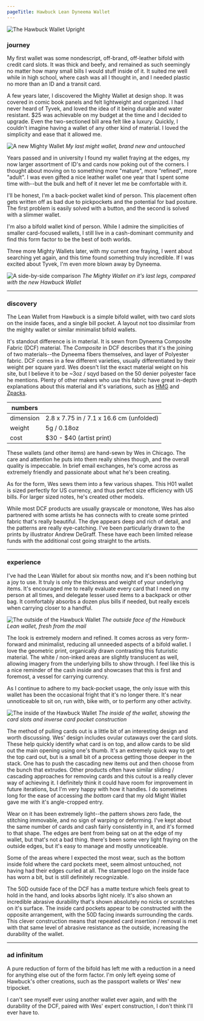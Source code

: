 ```yaml
---
pageTitle: Hawbuck Lean Dyneema Wallet
---
```


![The Hawbuck Wallet Upright](/assets/hawbuck-lean-wallet/upright.jpg)

### journey

My first wallet was some nondescript, off-brand, off-leather bifold with credit card slots. It was thick and beefy, and remained as such seemingly no matter how many small bills I would stuff inside of it. It suited me well while in high school, where cash was all I thought in, and I needed plastic no more than an ID and a transit card.

A few years later, I discovered the Mighty Wallet at design shop. It was covered in comic book panels and felt lightweight and organized. I had never heard of Tyvek, and loved the idea of it being durable and water resistant. $25 was achievable on my budget at the time and I decided to upgrade. Even the two-sectioned bill area felt like a luxury. Quickly, I couldn't imagine having a wallet of any other kind of material. I loved the simplicity and ease that it allowed me.

![A new Mighty Wallet](/assets/hawbuck-lean-wallet/mighty-wallet-new.jpg)
*My last might wallet, brand new and untouched*

Years passed and in university I found my wallet fraying at the edges, my now larger assortment of ID's and cards now poking out of the corners. I thought about moving on to something more "mature", more "refined", more "adult". I was even gifted a nice leather wallet one year that I spent some time with--but the bulk and heft of it never let me be comfortable with it.

I'll be honest, I'm a back-pocket wallet kind of person. This placement often gets written off as bad due to pickpockets and the potential for bad posture. The first problem is easily solved with a button, and the second is solved with a slimmer wallet.

I'm also a bifold wallet kind of person. While I admire the simplicities of smaller card-focused wallets, I still live in a cash-dominant community and find this form factor to be the best of both worlds.

Three more Mighty Wallets later, with my current one fraying, I went about searching yet again, and this time found something truly incredible. If I was excited about Tyvek, I'm even more blown away by Dyneema.

![A side-by-side comparison](/assets/hawbuck-lean-wallet/side-by-side-open.jpg)
*The Mighty Wallet on it's last legs, compared with the new Hawbuck Wallet*

***
### discovery

The Lean Wallet from Hawbuck is a simple bifold wallet, with two card slots on the inside faces, and a single bill pocket. A layout not too dissimilar from the mighty wallet or similar minimalist bifold wallets.

It's standout difference is in material. It is sewn from Dyneema Composite Fabric (DCF) material. The _Composite_ in DCF describes that it's the joining of two materials--the Dyneema fibers themselves, and layer of Polyester fabric. DCF comes in a few different varieties, usually differentiated by their weight per square yard. Wes doesn't list the exact material weight on his site, but I believe it to be ~3oz / sqyd based on the 50 denier polyester face he mentions. Plenty of other makers who use this fabric have great in-depth explanations about this material and it's variations, such as [HMG](https://www.hyperlitemountaingear.com/pages/hyperlite-technology) and [Zpacks](https://zpacks.com/pages/materials).


| numbers | |
| -|-|
dimension | 2.8 x 7.75 in / 7.1 x 16.6 cm (unfolded) |
weight | 5g / 0.18oz |
cost | $30 - $40 (artist print) |

These wallets (and other items) are hand-sewn by Wes in Chicago. The care and attention he puts into them really shines though, and the overall quality is impeccable. In brief email exchanges, he's come across as extremely friendly and passionate about what he's been creating.

As for the form, Wes sews them into a few various shapes. This H01 wallet is sized perfectly for US currency, and thus perfect size efficiency with US bills. For larger sized notes, he's created other models.

While most DCF products are usually grayscale or monotone, Wes has also partnered with some artists he has connects with to create some printed fabric that's really beautiful. The dye appears deep and rich of detail, and the patterns are really eye-catching. I've been particularly drawn to the prints by illustrator Andrew DeGraff. These have each been limited release funds with the additional cost going straight to the artists.

***
### experience

I've had the Lean Wallet for about six months now, and it's been nothing but a joy to use. It truly is only the thickness and weight of your underlying items. It's encouraged me to really evaluate every card that I need on my person at all times, and delegate lesser used items to a backpack or other bag. It comfortably absorbs a dozen plus bills if needed, but really excels when carrying closer to a handful.

![The outside of the Hawbuck Wallet](/assets/hawbuck-lean-wallet/new-outside.jpg)
*The outside face of the Hawbuck Lean wallet, fresh from the mail*

The look is extremely modern and refined. It comes across as very form-forward and minimalist, reducing all unneeded aspects of a bifold wallet. I love the geometric print, organically drawn contrasting this futuristic material. The white / non-inked areas are slightly translucent as well, allowing imagery from the underlying bills to show through. I feel like this is a nice reminder of the cash inside and showcases that this is first and foremost, a vessel for carrying currency.

As I continue to adhere to my back-pocket usage, the only issue with this wallet has been the occasional fright that it's no longer there. It's near unnoticeable to sit on, run with, bike with, or to perform any other activity.

![The inside of the Hawbuck Wallet](/assets/hawbuck-lean-wallet/new-inside.jpg)
*The inside of the wallet, showing the card slots and inverse card pocket construction*

The method of pulling cards out is a little bit of an interesting design and worth discussing. Wes' design includes ovular cutaways over the card slots. These help quickly identify what card is on top, and allow cards to be slid out the main opening using one's thumb. It's an extremely quick way to get the top card out, but is a small bit of a process getting those deeper in the stack. One has to push the cascading new items out and then choose from the bunch that extrudes. Other products often have similar sliding / cascading approaches for removing cards and this cutout is a really clever way of achieving it. I definitely think it could have room for improvement in future iterations, but I'm very happy with how it handles. I do sometimes long for the ease of accessing _the bottom_ card that my old Might Wallet gave me with it's angle-cropped entry.

Wear on it has been extremely light--the pattern shows zero fade, the stitching immovable, and no sign of warping or deforming. I've kept about the same number of cards and cash fairly consistently in it, and it's formed to that shape. The edges are bent from being sat on at the edge of my wallet, but that's not a bad thing. there's been some very light fraying on the outside edges, but it's easy to manage and mostly unnoticeable.

Some of the areas where I expected the most wear, such as the bottom inside fold where the card pockets meet, seem almost untouched, not having had their edges curled at all. The stamped logo on the inside face has worn a bit, but is still definitely recognizable.

The 50D outside face of the DCF has a matte texture which feels great to hold in the hand, and looks absorbs light nicely. It's also shown an incredible abrasive durability that's shown absolutely no nicks or scratches on it's surface. The inside card pockets appear to be constructed with the opposite arrangement, with the 50D facing inwards surrounding the cards. This clever construction means that repeated card insertion / removal is met with that same level of abrasive resistance as the outside, increasing the durability of the wallet.

*** 
### ad infinitum

A pure reduction of form of the bifold has left me with a reduction in a need for anything else out of the form factor. I'm only left eyeing some of Hawbuck's other creations, such as the passport wallets or Wes' new tripocket.

I can't see myself ever using another wallet ever again, and with the durability of the DCF, paired with Wes' expert construction, I don't think I'll ever have to.